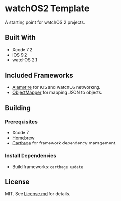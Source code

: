 # watchOS2 Template

A starting point for watchOS 2 projects.

## Built With

* Xcode 7.2
* iOS 9.2
* watchOS 2.1

## Included Frameworks

* [Alamofire](https://github.com/Carthage/Carthage) for iOS and watchOS networking.
* [ObjectMapper](https://github.com/Hearst-DD/ObjectMapper) for mapping JSON to objects.

## Building

### Prerequisites

* Xcode 7
* [Homebrew](http://brew.sh)
* [Carthage](https://github.com/Carthage/Carthage) for framework dependency management.

### Install Dependencies

* Build frameworks: `carthage update`

## License

MIT. See [License.md](License.md) for details.
